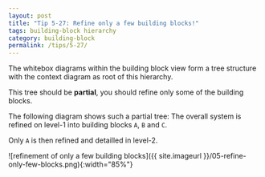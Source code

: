 ```yaml
---
layout: post
title: "Tip 5-27: Refine only a few building blocks!"
tags: building-block hierarchy
category: building-block
permalink: /tips/5-27/
---
```


The whitebox diagrams within the building block view
form a tree structure with the context diagram as root of
this hierarchy.

This tree should be **partial**, you should refine only
some of the building blocks.

The following diagram shows such a partial tree: The overall system
is refined on level-1 into building blocks `A`, `B` and `C`.

Only `A` is then refined and detailled in level-2.


![refinement of only a few building blocks]({{ site.imageurl }}/05-refine-only-few-blocks.png){:width="85%"}
